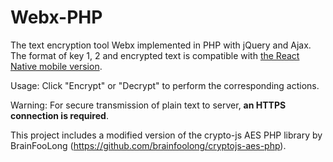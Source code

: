 # Webx-PHP

The text encryption tool Webx implemented in PHP with jQuery and  Ajax. The format of key 1, 2 and encrypted text is compatible with [the React Native mobile version](https://github.com/tmeng94/webx).

Usage: Click "Encrypt" or "Decrypt" to perform the corresponding actions.

Warning: For secure transmission of plain text to server, **an HTTPS connection is required**.

This project includes a modified version of the crypto-js AES PHP library by BrainFooLong (https://github.com/brainfoolong/cryptojs-aes-php).